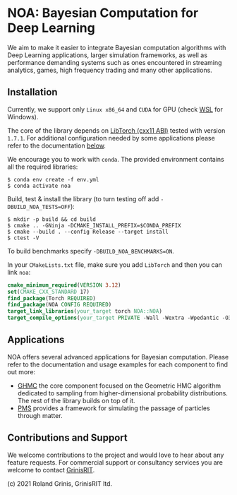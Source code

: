 # NOA: Bayesian Computation for Deep Learning

We aim to make it easier to integrate Bayesian computation algorithms with Deep Learning applications, larger simulation frameworks, as well as performance demanding systems such as ones encountered in streaming analytics, games, high frequency trading and many other applications.

## Installation 

Currently, we support only `Linux x86_64` and `CUDA` for GPU (check [WSL](https://docs.nvidia.com/cuda/wsl-user-guide/index.html) for Windows). 

The core of the library depends on [LibTorch (cxx11 ABI)](https://pytorch.org/get-started/locally) tested with version `1.7.1`. For additional configuration needed by some applications please refer to the documentation [below](#applications).

We encourage you to work with `conda`. The provided environment contains all the required libraries:
```
$ conda env create -f env.yml
$ conda activate noa
```
Build, test & install the library (to turn testing off add `-DBUILD_NOA_TESTS=OFF`):
```
$ mkdir -p build && cd build
$ cmake .. -GNinja -DCMAKE_INSTALL_PREFIX=$CONDA_PREFIX
$ cmake --build . --config Release --target install
$ ctest -V
```
To build benchmarks specify `-DBUILD_NOA_BENCHMARKS=ON`.

In your `CMakeLists.txt` file, make sure you add `LibTorch` and then you can link `noa`:
```cmake
cmake_minimum_required(VERSION 3.12)
set(CMAKE_CXX_STANDARD 17)
find_package(Torch REQUIRED)
find_package(NOA CONFIG REQUIRED)
target_link_libraries(your_target torch NOA::NOA)
target_compile_options(your_target PRIVATE -Wall -Wextra -Wpedantic -O3)
```

## Applications

NOA offers several advanced applications for Bayesian computation. Please refer to the documentation and usage examples for each component to find out more:
* [GHMC](apps/ghmc) the core component focused on the Geometric HMC algorithm dedicated to sampling from higher-dimensional probability distributions. The rest of the library builds on top of it.
* [PMS](apps/pms) provides a framework for simulating the passage of particles through matter. 

## Contributions and Support

We welcome contributions to the project and would love to hear about any feature requests. For commercial support or consultancy services you are welcome to contact [GrinisRIT](https://www.grinisrit.com).

(c) 2021 Roland Grinis, GrinisRIT ltd.